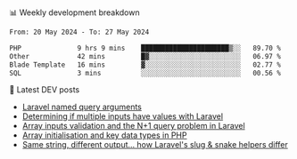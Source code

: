 📊 Weekly development breakdown
<!--START_SECTION:waka-->

```txt
From: 20 May 2024 - To: 27 May 2024

PHP              9 hrs 9 mins    ██████████████████████▒░░   89.70 %
Other            42 mins         █▓░░░░░░░░░░░░░░░░░░░░░░░   06.97 %
Blade Template   16 mins         ▓░░░░░░░░░░░░░░░░░░░░░░░░   02.77 %
SQL              3 mins          ░░░░░░░░░░░░░░░░░░░░░░░░░   00.56 %
```

<!--END_SECTION:waka-->

📕 Latest DEV posts
<!-- BLOG-POST-LIST:START -->
- [Laravel named query arguments](https://dev.to/michaelvickersuk/laravel-named-query-arguments-28kd)
- [Determining if multiple inputs have values with Laravel](https://dev.to/michaelvickersuk/determining-if-multiple-inputs-have-values-with-laravel-km6)
- [Array inputs validation and the N+1 query problem in Laravel](https://dev.to/michaelvickersuk/array-inputs-validation-and-the-n1-query-problem-in-laravel-2agb)
- [Array initialisation and key data types in PHP](https://dev.to/michaelvickersuk/array-initialisation-and-key-data-types-in-php-1e5b)
- [Same string, different output... how Laravel&#39;s slug &amp; snake helpers differ](https://dev.to/michaelvickersuk/same-string-different-output-how-laravels-slug-snake-helpers-differ-1ccj)
<!-- BLOG-POST-LIST:END -->
